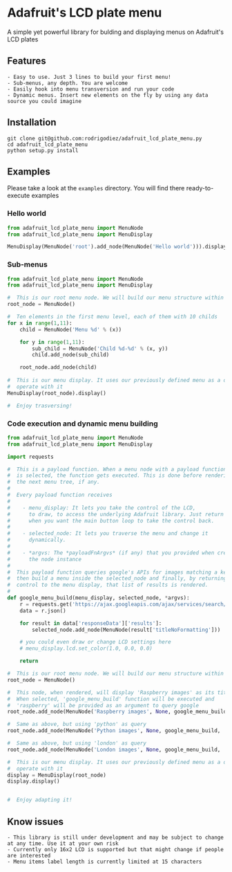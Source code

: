 # Adafruit's LCD plate menu
A simple yet powerful library for bulding and displaying menus on Adafruit\'s LCD plates

## Features
	- Easy to use. Just 3 lines to build your first menu!
	- Sub-menus, any depth. You are welcome
	- Easily hook into menu transversion and run your code
	- Dynamic menus. Insert new elements on the fly by using any data source you could imagine

## Installation
```shell
git clone git@github.com:rodrigodiez/adafruit_lcd_plate_menu.py
cd adafruit_lcd_plate_menu
python setup.py install
```

## Examples
Please take a look at the `examples` directory. You will find there ready-to-execute examples

### Hello world
```python
from adafruit_lcd_plate_menu import MenuNode
from adafruit_lcd_plate_menu import MenuDisplay

MenuDisplay(MenuNode('root').add_node(MenuNode('Hello world'))).display()
```

### Sub-menus
```python
from adafruit_lcd_plate_menu import MenuNode
from adafruit_lcd_plate_menu import MenuDisplay

#  This is our root menu node. We will build our menu structure within it
root_node = MenuNode()

#  Ten elements in the first menu level, each of them with 10 childs
for x in range(1,11):
	child = MenuNode('Menu %d' % (x))

	for y in range(1,11):
		sub_child = MenuNode('Child %d-%d' % (x, y))
		child.add_node(sub_child)

	root_node.add_node(child)
		
#  This is our menu display. It uses our previously defined menu as a data source and let us
#  operate with it
MenuDisplay(root_node).display()

#  Enjoy trasversing!
```

### Code execution and dynamic menu building
```python
from adafruit_lcd_plate_menu import MenuNode
from adafruit_lcd_plate_menu import MenuDisplay

import requests

#  This is a payload function. When a menu node with a payload function
#  is selected, the function gets executed. This is done before rendering
#  the next menu tree, if any.
# 
#  Every payload function receives
# 
#    - menu_display: It lets you take the control of the LCD,
#      to draw, to access the underlying Adafruit library. Just return
#      when you want the main button loop to take the control back.
# 
#    - selected_node: It lets you traverse the menu and change it
#      dynamically.
# 
#    - *argvs: The *payloadFnArgvs* (if any) that you provided when creating
#      the node instance
# 
#  This payload function queries google's APIs for images matching a keyword,
#  then build a menu inside the selected_node and finally, by returning the
#  control to the menu display, that list of results is rendered.
#  
def google_menu_build(menu_display, selected_node, *argvs):
	r = requests.get('https://ajax.googleapis.com/ajax/services/search/images?v=1.0&q=' + argvs[0])
	data = r.json()

	for result in data['responseData']['results']:
		selected_node.add_node(MenuNode(result['titleNoFormatting']))

	# you could even draw or change LCD settings here
	# menu_display.lcd.set_color(1.0, 0.0, 0.0)

	return

#  This is our root menu node. We will build our menu structure within it
root_node = MenuNode()

#  This node, when rendered, will display 'Raspberry images' as its title.
#  When selected, 'google_menu_build' function will be executed and
#  'raspberry' will be provided as an argument to query google
root_node.add_node(MenuNode('Raspberry images', None, google_menu_build, 'raspberry'))

#  Same as above, but using 'python' as query
root_node.add_node(MenuNode('Python images', None, google_menu_build, 'python'))

#  Same as above, but using 'london' as query
root_node.add_node(MenuNode('London images', None, google_menu_build, 'london'))

#  This is our menu display. It uses our previously defined menu as a data source and let us
#  operate with it
display = MenuDisplay(root_node)
display.display()


#  Enjoy adapting it!
```

## Know issues
	- This library is still under development and may be subject to change at any time. Use it at your own risk
	- Currently only 16x2 LCD is supported but that might change if people are interested
	- Menu items label length is currently limited at 15 characters

